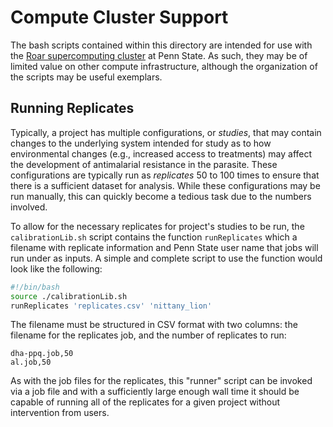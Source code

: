 # Compute Cluster Support

The bash scripts contained within this directory are intended for use with the [Roar supercomputing cluster](https://www.icds.psu.edu/computing-services/) at Penn State. As such, they may be of limited value on other compute infrastructure, although the organization of the scripts may be useful exemplars.

## Running Replicates
Typically, a project has multiple configurations, or *studies*, that may contain changes to the underlying system intended for study as to how environmental changes (e.g., increased access to treatments) may affect the development of antimalarial resistance in the parasite. These configurations are typically run as *replicates* 50 to 100 times to ensure that there is a sufficient dataset for analysis. While these configurations may be run manually, this can quickly become a tedious task due to the numbers involved.

To allow for the necessary replicates for project's studies to be run, the `calibrationLib.sh` script contains the function `runReplicates` which a filename with replicate information and Penn State user name that jobs will run under as inputs. A simple and complete script to use the function would look like the following:

```bash
#!/bin/bash
source ./calibrationLib.sh
runReplicates 'replicates.csv' 'nittany_lion'
```

The filename must be structured in CSV format with two columns: the filename for the replicates job, and the number of replicates to run:

```csv
dha-ppq.job,50
al.job,50
```

As with the job files for the replicates, this "runner" script can be invoked via a job file and with a sufficiently large enough wall time it should be capable of running all of the replicates for a given project without intervention from users.